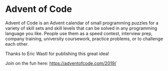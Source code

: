 # Advent of Code
Advent of Code is an Advent calendar of small programming puzzles for a variety of skill sets and skill levels that can be solved in any programming language you like. People use them as a speed contest, interview prep, company training, university coursework, practice problems, or to challenge each other.

Thanks to Eric Wastl for publishing this great idea!

Join on the fun here: https://adventofcode.com/2019/
